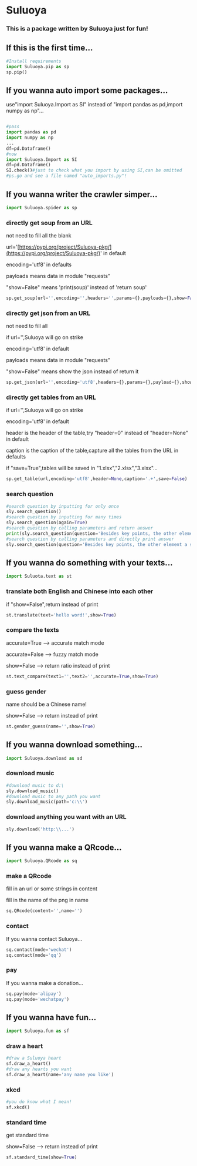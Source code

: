 # Suluoya

### This is a package written by Suluoya just for fun!

## If  this is the first time...

```python
#Install requirements
import Suluoya.pip as sp
sp.pip()
```

## If you wanna auto import some packages...

use"import Suluoya.Import as SI" instead of "import pandas as pd,import numpy as np"...

```python

#pass
import pandas as pd
import numpy as np
...
df=pd.Dataframe()
#now
import Suluoya.Import as SI
df=pd.Dataframe()
SI.check()#just to check what you import by using SI,can be omitted
#ps.go and see a file named "auto_imports.py"!
```

## If you wanna writer the crawler simper...

```python
import Suluoya.spider as sp
```

### directly get soup from an URL

not need to fill all the blank

url='[https://pypi.org/project/Suluoya-pkg/](https://pypi.org/project/Suluoya-pkg/)' in default

encoding='utf8' in defaults

payloads means data in module "requests"

"show=False" means 'print(soup)' instead of 'return soup'

```python
sp.get_soup(url='',encoding='',headers='',params={},payloads={},show=False)
```

### directly get json from an URL

not need to fill all

if url='',Suluoya will go on strike

encoding='utf8' in default

payloads means data in module "requests"

"show=False" means show the json instead of return it

```python
sp.get_json(url='',encoding='utf8',headers={},params={},payload={},show=False)
```

### directly get tables from an URL

if url='',Suluoya will go on strike

encoding='utf8' in default

header is the header of the table,try "header=0" instead of "header=None" in default

caption is the caption of the table,capture all the tables from the URL in defaults

if "save=True",tables will be saved in "1.xlsx","2.xlsx","3.xlsx"...

```python
sp.get_table(url,encoding='utf8',header=None,caption='.+',save=False)
```

### search question

```python
#search question by inputting for only once
sly.search_question()
#search question by inputting for many times
sly.search_question(again=True)
#search question by calling parameters and return answer
print(sly.search_question(question='Besides key points, the other element a summary should include is:'))
#search question by calling parameters and directly print answer 
sly.search_question(question='Besides key points, the other element a summary should include is:',show=True)
```

## If you wanna do something with your texts...

```python
import Suluota.text as st
```



### translate both English and Chinese into each other

if "show=False",return instead of print

```python
st.translate(text='hello word!',show=True)
```

### compare the texts

accurate=True --> accurate match mode

accurate=False --> fuzzy match mode

show=False --> return ratio instead of print

```python
st.text_compare(text1='',text2='',accurate=True,show=True)
```

### guess gender 

name should be a Chinese name!

show=False --> return instead of print

```python
st.gender_guess(name='',show=True)
```

## If you wanna download something...

```python
import Suluoya.download as sd
```

### download music

```python
#download music to d:\ 
sly.download_music()
#download music to any path you want
sly.download_music(path='c:\\')
```

### download anything you want with an URL

```python
sly.download('http:\\...')
```

## If you wanna make a QRcode...

```python
import Suluoya.QRcode as sq
```

### make a QRcode

fill in an url or some strings in content

fill in the name of the png in name

```python
sq.QRcode(content='',name='')
```

### contact

If you wanna contact Suluoya...

```python
sq.contact(mode='wechat')
sq.contact(mode='qq')
```

### pay

If you wanna make a donation...

```python
sq.pay(mode='alipay')
sq.pay(mode='wechatpay')
```

## If you wanna have fun...

```python
import Suluoya.fun as sf
```

### draw a heart

```python
#draw a Suluoya heart
sf.draw_a_heart()
#draw any hearts you want
sf.draw_a_heart(name='any name you like')
```

### xkcd

```python
#you do know what I mean!
sf.xkcd()
```

### standard time

get standard time

show=False --> return instead of print

```python
sf.standard_time(show=True)
```

